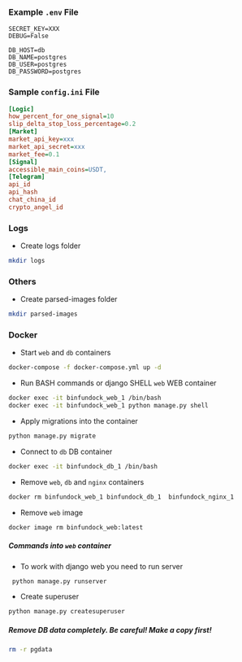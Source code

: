 ### Example `.env` File

```dotenv
SECRET_KEY=XXX
DEBUG=False

DB_HOST=db
DB_NAME=postgres
DB_USER=postgres
DB_PASSWORD=postgres
```

### Sample `config.ini` File

```ini
[Logic]
how_percent_for_one_signal=10
slip_delta_stop_loss_percentage=0.2
[Market]
market_api_key=xxx
market_api_secret=xxx
market_fee=0.1
[Signal]
accessible_main_coins=USDT,
[Telegram]
api_id
api_hash
chat_china_id
crypto_angel_id
```

### Logs

- Create logs folder
```bash
mkdir logs
```

### Others

- Create parsed-images folder
```bash
mkdir parsed-images
```

### Docker 

- Start `web` and `db` containers
```bash
docker-compose -f docker-compose.yml up -d
```

- Run BASH commands or django SHELL `web` WEB container
```bash
docker exec -it binfundock_web_1 /bin/bash
docker exec -it binfundock_web_1 python manage.py shell
```

- Apply migrations into the container
```bash
python manage.py migrate
```

- Connect to `db` DB container
```bash
docker exec -it binfundock_db_1 /bin/bash
```

- Remove `web`, `db` and `nginx` containers
```bash
docker rm binfundock_web_1 binfundock_db_1  binfundock_nginx_1
```

- Remove `web` image
```bash
docker image rm binfundock_web:latest
```


##### Commands into `web` container

- To work with django web you need to run server 
```bash
 python manage.py runserver
```

- Create superuser
```bash
python manage.py createsuperuser
```

##### Remove DB data completely. Be careful! Make a copy first! 
```bash
rm -r pgdata
```
